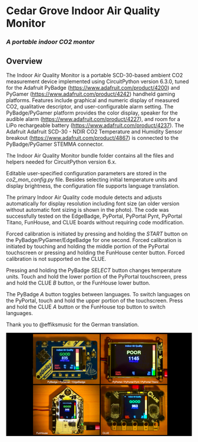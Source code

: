 # Cedar Grove Indoor Air Quality Monitor

### _A portable indoor CO2 montor_

## Overview

The Indoor Air Quality Monitor is a portable SCD-30-based ambient CO2 measurement device implemented using CircuitPython version 6.3.0, tuned for the Adafruit PyBadge (https://www.adafruit.com/product/4200) and PyGamer (https://www.adafruit.com/product/4242) handheld gaming platforms. Features include graphical and numeric display of measured CO2, qualitative descriptor, and user-configurable alarm setting. The PyBadge/PyGamer platform provides the color display, speaker for the audible alarm (https://www.adafruit.com/product/4227), and room for a LiPo rechargeable battery (https://www.adafruit.com/product/4237). The Adafruit Adafruit SCD-30 - NDIR CO2 Temperature and Humidity Sensor breakout (https://www.adafruit.com/product/4867) is connected to the PyBadge/PyGamer STEMMA connector.

The Indoor Air Quality Monitor bundle folder contains all the files and helpers needed for CircuitPython version 6.x.

Editable user-specified configuration parameters are stored in the _co2_mon_config.py_ file. Besides selecting initial temperature units and display brightness, the configuration file supports language translation.

The primary Indoor Air Quality code module detects and adjusts automatically for display resolution including font size (an older version without automatic font sizing is shown in the photo). The code was successfully tested on the EdgeBadge, PyPortal, PyPortal Pynt, PyPortal Titano, FunHouse, and CLUE boards without requiring code modification.

Forced calibration is initiated by pressing and holding the _START_ button on the PyBadge/PyGamer/EdgeBadge for one second. Forced calibration is initiated by touching and holding the middle portion of the PyPortal touchscreen or pressing and holding the FunHouse center button. Forced calibration is not supported on the CLUE.

Pressing and holding the PyBadge _SELECT_ button changes temperature units. Touch and hold the lower portion of the PyPortal touchscreen, press and hold the CLUE  _B_ button, or the FunHouse lower button.

The PyBadge _A_ button toggles between languages. To switch languages on the PyPortal, touch and hold the upper portion of the touchscreen. Press and hold the CLUE _A_ button or the FunHouse top button to switch languages.

Thank you to @effiksmusic for the German translation.

![Image of Module](https://github.com/CedarGroveStudios/Indoor_Air_Quality/blob/main/photos_and_graphics/co2_monitor_board_line-up_v2.png)
